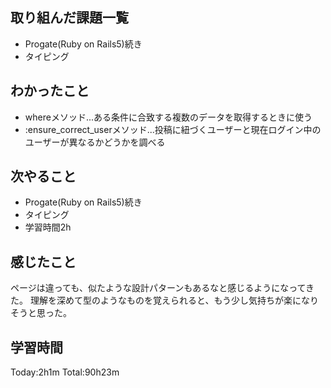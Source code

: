 ## 取り組んだ課題一覧
 - Progate(Ruby on Rails5)続き
 - タイピング
## わかったこと
 - whereメソッド...ある条件に合致する複数のデータを取得するときに使う
 - :ensure_correct_userメソッド...投稿に紐づくユーザーと現在ログイン中のユーザーが異なるかどうかを調べる
## 次やること
 - Progate(Ruby on Rails5)続き
 - タイピング
 - 学習時間2h
## 感じたこと
 ページは違っても、似たような設計パターンもあるなと感じるようになってきた。
理解を深めて型のようなものを覚えられると、もう少し気持ちが楽になりそうと思った。
## 学習時間
Today:2h1m  Total:90h23m